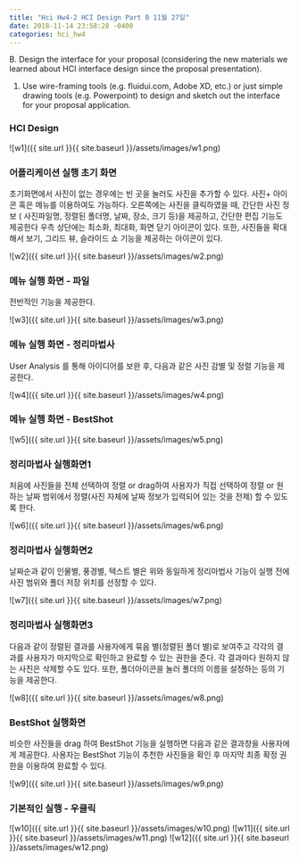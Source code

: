 ```yaml
---
title: "Hci Hw4-2 HCI Design Part B 11월 27일"
date: 2018-11-14 23:58:28 -0400
categories: hci_hw4
---
```

B. Design the interface for your proposal (considering the new materials we learned about HCI interface design since the proposal presentation). 

1. Use wire-framing tools (e.g. fluidui.com, Adobe XD, etc.) or just simple drawing tools (e.g. Powerpoint) to design and sketch out the interface for your proposal application.  
 
### HCI Design
 
![w1]({{ site.url }}{{ site.baseurl }}/assets/images/w1.png)

### 어플리케이션 실행 초기 화면

초기화면에서 사진이 없는 경우에는 빈 곳을 눌러도 사진을 추가할 수 있다. 사진+ 아이콘 혹은 메뉴를 이용하여도 가능하다.
오른쪽에는 사진을 클릭하였을 때, 간단한 사진 정보 ( 사진파일명, 정렬된 폴더명, 날짜, 장소, 크기 등)을 제공하고, 간단한 편집 기능도 제공한다
우측 상단에는 최소화, 최대화, 화면 닫기 아이콘이 있다. 또한, 사진들을 확대해서 보기, 그리드 뷰, 슬라이드 쇼 기능을 제공하는 아이콘이 있다.

![w2]({{ site.url }}{{ site.baseurl }}/assets/images/w2.png)

### 메뉴 실행 화면 - 파일

전반적인 기능을 제공한다.

![w3]({{ site.url }}{{ site.baseurl }}/assets/images/w3.png)

### 메뉴 실행 화면 - 정리마법사

User Analysis 를 통해 아이디어를 보완 후, 다음과 같은 사진 감별 및 정렬 기능을 제공한다.

![w4]({{ site.url }}{{ site.baseurl }}/assets/images/w4.png)

### 메뉴 실행 화면 - BestShot

![w5]({{ site.url }}{{ site.baseurl }}/assets/images/w5.png)

### 정리마법사 실행화면1 

처음에 사진들을 전체 선택하여 정렬 or drag하여 사용자가 직접 선택하여 정렬 or 원하는 날짜 범위에서 정렬(사진 자체에 날짜 정보가 입력되어 있는 것을 전제) 할 수 있도록 한다.

![w6]({{ site.url }}{{ site.baseurl }}/assets/images/w6.png)

### 정리마법사 실행화면2

날짜순과 같이 인물별, 풍경별, 텍스트 별은 위와 동일하게 정리마법사 기능이 실행 전에 사진 범위와 폴더 저장 위치를 선정할 수 있다.

![w7]({{ site.url }}{{ site.baseurl }}/assets/images/w7.png)

### 정리마법사 실행화면3

다음과 같이 정렬된 결과를 사용자에게 묶음 별(정렬된 폴더 별)로 보여주고 각각의 결과를 사용자가 마지막으로 확인하고 완료할 수 있는 권한을 준다. 각 결과마다 원하지 않는 사진은 삭제할 수도 있다. 또한, 폴더아이콘을 눌러 폴더의 이름을 설정하는 등의 기능을 제공한다.

![w8]({{ site.url }}{{ site.baseurl }}/assets/images/w8.png)

### BestShot 실행화면

비슷한 사진들을 drag 하여 BestShot 기능을 실행하면 다음과 같은 결과창을 사용자에게 제공한다.
사용자는 BestShot 기능이 추천한 사진들을 확인 후 마지막 최종 확정 권한을 이용하여 완료할 수 있다.

![w9]({{ site.url }}{{ site.baseurl }}/assets/images/w9.png)

### 기본적인 실행 - 우클릭

![w10]({{ site.url }}{{ site.baseurl }}/assets/images/w10.png)
![w11]({{ site.url }}{{ site.baseurl }}/assets/images/w11.png)
![w12]({{ site.url }}{{ site.baseurl }}/assets/images/w12.png)
